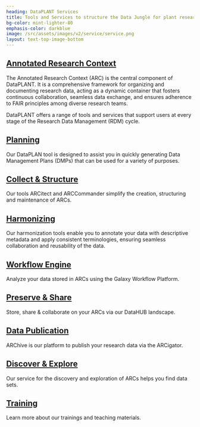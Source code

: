 ```yaml
---
heading: DataPLANT Services
title: Tools and Services to structure the Data Jungle for plant researchers
bg-color: mint-lighter-80
emphasis-color: darkblue
image: /src/assets/images/v2/service/service.png
layout: text-top-image-bottom
--- 
```


## [Annotated Research Context](#arc)

The Annotated Research Context (ARC) is the central component of DataPLANT. 
It is a comprehensive framework for organizing and documenting research data, acting as a dynamic container that fosters continuous collaboration, seamless data exchange, and ensures adherence to FAIR principles among diverse research teams.

DataPLANT offers a range of tools and services that support users at every stage of the Research Data Management (RDM) cycle.

## [Planning](#planning)
Our DataPLAN tool is designed to assist you in quickly generating Data Management Plans (DMPs) that can be used for a variety of purposes.

## [Collect & Structure](#collect-structure)
Our tools ARCitect and ARCCommander simplify the creation, structuring and maintenance of ARCs.

## [Harmonizing](#harmonizing)
Our harmonization tools enable you to annotate your data with descriptive metadata and apply consistent terminologies, ensuring seamless collaboration and reusability of the data.

## [Workflow Engine](#workflow-engine)
Analyze your data stored in ARCs using the Galaxy Workflow Platform.

## [Preserve & Share](#preserve-share)
Store, share & collaborate on your ARCs via our DataHUB landscape.

## [Data Publication](#data-publication)
ARChive is our platform to publish your research data via the ARCigator.

## [Discover & Explore](#discover-explore)
Our service for the discovery and exploration of ARCs helps you find data sets.

## [Training](#training)
Learn more about our trainings and teaching materials.

